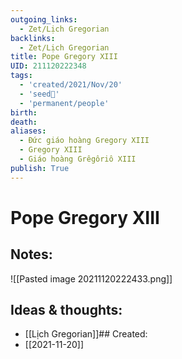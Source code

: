 ```yaml
---
outgoing_links:
  - Zet/Lịch Gregorian
backlinks:
  - Zet/Lịch Gregorian
title: Pope Gregory XIII
UID: 211120222348
tags:
  - 'created/2021/Nov/20'
  - 'seed🥜'
  - 'permanent/people'
birth:
death:
aliases:
  - Đức giáo hoàng Gregory XIII
  - Gregory XIII
  - Giáo hoàng Grêgôriô XIII
publish: True
---
```

# Pope Gregory XIII

## Notes:
![[Pasted image 20211120222433.png]]

## Ideas & thoughts:
- [[Lịch Gregorian]]## Created:
- [[2021-11-20]]
